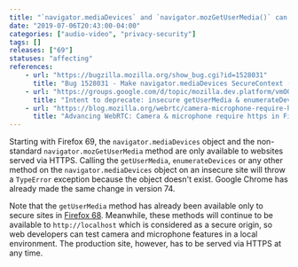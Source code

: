 ```yaml
---
title: "`navigator.mediaDevices` and `navigator.mozGetUserMedia()` can no longer be used on insecure sites"
date: "2019-07-06T20:43:00-04:00"
categories: ["audio-video", "privacy-security"]
tags: []
releases: ["69"]
statuses: "affecting"
references:
    - url: "https://bugzilla.mozilla.org/show_bug.cgi?id=1528031"
      title: "Bug 1528031 - Make navigator.mediaDevices SecureContext (removing it in http)"
    - url: "https://groups.google.com/d/topic/mozilla.dev.platform/vmO0NRM46l8/discussion"
      title: "Intent to deprecate: insecure getUserMedia & enumerateDevices requests"
    - url: "https://blog.mozilla.org/webrtc/camera-microphone-require-https-in-firefox-68/"
      title: "Advancing WebRTC: Camera & microphone require https in Firefox 68."
---
```

Starting with Firefox 69, the `navigator.mediaDevices` object and the non-standard `navigator.mozGetUserMedia` method are only available to websites served via HTTPS. Calling the `getUserMedia`, `enumerateDevices` or any other method on the `navigator.mediaDevices` object on an insecure site will throw a `TypeError` exception because the object doesn't exist. Google Chrome has already made the same change in version 74.

Note that the `getUserMedia` method has already been available only to secure sites in [Firefox 68](https://www.fxsitecompat.dev/en-CA/docs/2019/getusermedia-can-no-longer-be-used-on-insecure-sites/). Meanwhile, these methods will continue to be available to `http://localhost` which is considered as a secure origin, so web developers can test camera and microphone features in a local environment. The production site, however, has to be served via HTTPS at any time.
